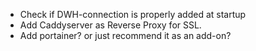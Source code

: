 - Check if DWH-connection is properly added at startup
- Add Caddyserver as Reverse Proxy for SSL.
- Add portainer? or just recommend it as an add-on?

